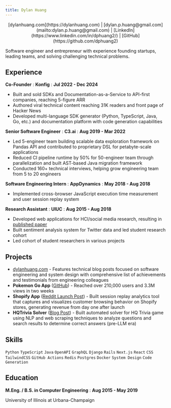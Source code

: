 ```yaml
---
title: Dylan Huang
---
```


<div style="text-align: center">
[dylanhuang.com](https://dylanhuang.com) | [dylan.p.huang@gmail.com](mailto:dylan.p.huang@gmail.com) | [LinkedIn](https://www.linkedin.com/in/dphuang2/) | [GitHub](https://github.com/dphuang2)
</div>

Software engineer and entrepreneur with experience founding startups, leading teams, and solving challenging technical problems.

## Experience

**Co-Founder**
: **Konfig**
: **Jul 2022 - Dec 2024**

- Built and sold SDKs and Documentation-as-a-Service to API-first companies, reaching 5-figure ARR
- Authored viral technical content reaching 31K readers and front page of Hacker News
- Developed multi-language SDK generator (Python, TypeScript, Java, Go, etc.) and documentation platform with code generation capabilities

**Senior Software Engineer**
: **C3.ai**
: **Aug 2019 - Mar 2022**

- Led 5-engineer team building scalable data exploration framework on Pandas API and contributed to proprietary DSL for petabyte-scale applications
- Reduced CI pipeline runtime by 50% for 50-engineer team through parallelization and built AST-based Java migration framework
- Conducted 160+ technical interviews, helping grow engineering team from 5 to 20 engineers

**Software Engineering Intern**
: **AppDynamics**
: **May 2018 - Aug 2018**

- Implemented cross-browser JavaScript execution time measurement and user session replay system

**Research Assistant**
: **UIUC**
: **Aug 2015 - Aug 2018**

- Developed web applications for HCI/social media research, resulting in [published paper](https://scholar.google.com/scholar?hl=en&as_sdt=0%2C5&q=dylan+Huang&btnG=#d=gs_qabs&t=1706418435284&u=%23p%3DpOIaC76K7kAJ)
- Built sentiment analysis system for Twitter data and led student research cohort
- Led cohort of student researchers in various projects

## Projects

- [dylanhuang.com](https://dylanhuang.com) - Features technical blog posts focused on software engineering and system design with comprehensive list of achievements and testimonials from engineering colleagues
- **Pokemon Go App** ([GitHub](https://github.com/dphuang2/PoGoBag)) - Reached over 210,000 users and 3.3M views in two weeks
- **Shopify App** ([Reddit Launch Post](https://www.reddit.com/r/shopify/comments/dirbr5/loopr_optimize_user_experiences_with_pixelperfect/)) - Built session replay analytics tool that captures and visualizes customer browsing behavior on Shopify stores, generating revenue from day one after launch
- **HQTrivia Solver** ([Blog Post](https://github.com/dphuang2/dphuang2.github.io/blob/v2/_posts/2018-01-10-hqtrivia.markdown)) - Built automated solver for HQ Trivia game using NLP and web scraping techniques to analyze questions and search results to determine correct answers (pre-LLM era)

## Skills

`Python` `TypeScript` `Java` `OpenAPI` `GraphQL` `Django` `Rails` `Next.js` `React` `CSS` `TailwindCSS` `GitHub Actions` `Redis` `Postgres` `Docker` `System Design` `Code Generation`

## Education

**M.Eng. / B.S. in Computer Engineering**
: **Aug 2015 - May 2019**

University of Illinois at Urbana-Champaign
